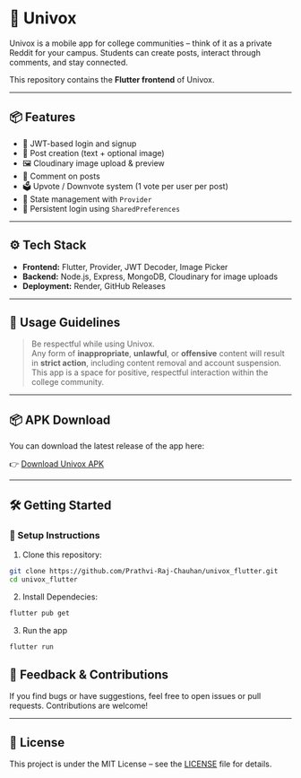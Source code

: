 # 📱 Univox

Univox is a mobile app for college communities – think of it as a private Reddit for your campus. Students can create posts, interact through comments, and stay connected.

This repository contains the **Flutter frontend** of Univox.

---

## 📦 Features

- 🔐 JWT-based login and signup
- 📝 Post creation (text + optional image)
- 🖼️ Cloudinary image upload & preview
- 💬 Comment on posts
- 🗳️ Upvote / Downvote system (1 vote per user per post)
- 🎯 State management with `Provider`
- 📁 Persistent login using `SharedPreferences`

---
## ⚙️ Tech Stack

- **Frontend:** Flutter, Provider, JWT Decoder, Image Picker
- **Backend:** Node.js, Express, MongoDB, Cloudinary for image uploads
- **Deployment:** Render, GitHub Releases

---

## 🚨 Usage Guidelines

> Be respectful while using Univox.  
> Any form of **inappropriate**, **unlawful**, or **offensive** content will result in **strict action**, including content removal and account suspension.  
> This app is a space for positive, respectful interaction within the college community.

---

## 📦 APK Download

You can download the latest release of the app here:

👉 [Download Univox APK](https://github.com/Prathvi-Raj-Chauhan/univox_backend/releases/latest)



---

## 🛠️ Getting Started

### 🔧 Setup Instructions

1. Clone this repository:

```bash
git clone https://github.com/Prathvi-Raj-Chauhan/univox_flutter.git
cd univox_flutter
```

2. Install Dependecies: 

```bash
flutter pub get
```

3. Run the app

```bash
flutter run
```



## 📮 Feedback & Contributions

If you find bugs or have suggestions, feel free to open issues or pull requests. Contributions are welcome!

---

## 📃 License

This project is under the MIT License – see the [LICENSE](LICENSE) file for details.
